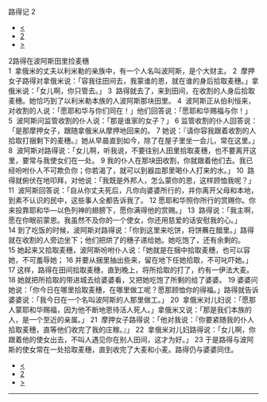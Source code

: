﻿





 路得记 2




* [<](bible/RUT01.md)
* [2](bible/RUT.md)
* [>](bible/RUT03.md)



 
2路得在波阿斯田里捡麦穗  
1  拿俄米的丈夫以利米勒的亲族中，有一个人名叫波阿斯，是个大财主。 
2  摩押女子路得对拿俄米说：「容我往田间去，我蒙谁的恩，就在谁的身后拾取麦穗。」拿俄米说：「女儿啊，你只管去。」 
3  路得就去了，来到田间，在收割的人身后拾取麦穗。她恰巧到了以利米勒本族的人波阿斯那块田里。 
4  波阿斯正从伯利恒来，对收割的人说：「愿耶和华与你们同在！」他们回答说：「愿耶和华赐福与你！」 
5  波阿斯问监管收割的仆人说：「那是谁家的女子？」 
6 监管收割的仆人回答说：「是那摩押女子，跟随拿俄米从摩押地回来的。 
7 她说：『请你容我跟着收割的人拾取打捆剩下的麦穗。』她从早晨直到如今，除了在屋子里坐一会儿，常在这里。」  
8  波阿斯对路得说：「女儿啊，听我说，不要往别人田里拾取麦穗，也不要离开这里，要常与我使女们在一处。 
9 我的仆人在那块田收割，你就跟着他们去。我已经吩咐仆人不可欺负你；你若渴了，就可以到器皿那里喝仆人打来的水。」 
10  路得就俯伏在地叩拜，对他说：「我既是外邦人，怎么蒙你的恩，这样顾恤我呢？」 
11  波阿斯回答说：「自从你丈夫死后，凡你向婆婆所行的，并你离开父母和本地，到素不认识的民中，这些事人全都告诉我了。 
12 愿耶和华照你所行的赏赐你。你来投靠耶和华—以色列神的翅膀下，愿你满得他的赏赐。」 
13  路得说：「我主啊，愿在你眼前蒙恩。我虽然不及你的一个使女，你还用慈爱的话安慰我的心。」  
14 到了吃饭的时候，波阿斯对路得说：「你到这里来吃饼，将饼蘸在醋里。」路得就在收割的人旁边坐下；他们把烘了的穗子递给她。她吃饱了，还有余剩的。 
15 她起来又拾取麦穗，波阿斯吩咐仆人说：「她就是在捆中拾取麦穗，也可以容她，不可羞辱她； 
16 并要从捆里抽出些来，留在地下任她拾取，不可叱吓她。」  
17 这样，路得在田间拾取麦穗，直到晚上，将所拾取的打了，约有一伊法大麦。 
18 她就把所拾取的带进城去给婆婆看，又把她吃饱了所剩的给了婆婆。 
19 婆婆问她说：「你今日在哪里拾取麦穗，在哪里做工呢？愿那顾恤你的得福。」路得就告诉婆婆说：「我今日在一个名叫波阿斯的人那里做工。」 
20  拿俄米对儿妇说：「愿那人蒙耶和华赐福，因为他不断地恩待活人死人。」拿俄米又说：「那是我们本族的人，是一个至近的亲属。」 
21  摩押女子路得说：「他对我说：『你要紧随我的仆人拾取麦穗，直等他们收完了我的庄稼。』」 
22  拿俄米对儿妇路得说：「女儿啊，你跟着他的使女出去，不叫人遇见你在别人田间，这才为好。」 
23 于是路得与波阿斯的使女常在一处拾取麦穗，直到收完了大麦和小麦。路得仍与婆婆同住。 
* [<](bible/RUT01.md)
* [2](bible/RUT.md)
* [>](bible/RUT03.md)





---









